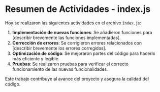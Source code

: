# Resumen de Actividades - index.js

Hoy se realizaron las siguientes actividades en el archivo `index.js`:

1. **Implementación de nuevas funciones**: Se añadieron funciones para [describir brevemente las funciones implementadas].
2. **Corrección de errores**: Se corrigieron errores relacionados con [describir brevemente los errores corregidos].
3. **Optimización de código**: Se mejoraron partes del código para hacerlo más eficiente y legible.
4. **Pruebas**: Se realizaron pruebas para verificar el correcto funcionamiento de las nuevas funcionalidades.

Este trabajo contribuye al avance del proyecto y asegura la calidad del código.